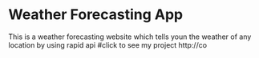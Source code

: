 # Weather Forecasting App
This is a weather forecasting website which tells youn the weather of any  location by using rapid api
#click to see my project
http://co
